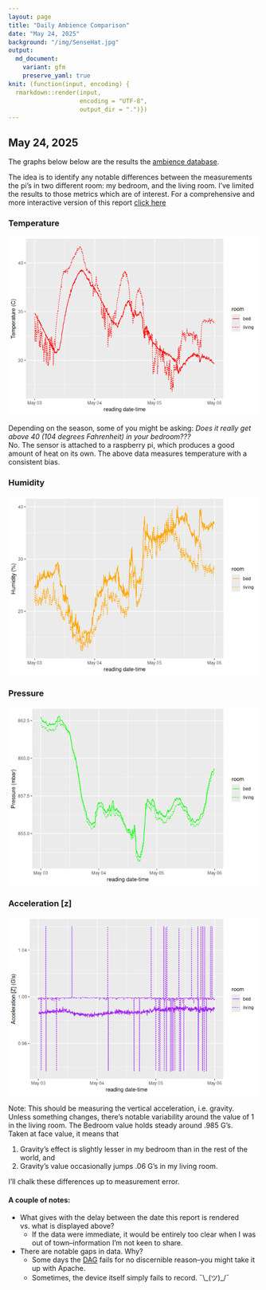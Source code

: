 ```yaml
---
layout: page
title: "Daily Ambience Comparison"
date: "May 24, 2025"
background: "/img/SenseHat.jpg"
output:
  md_document:
    variant: gfm
    preserve_yaml: true
knit: (function(input, encoding) {
  rmarkdown::render(input,
                    encoding = "UTF-8",
                    output_dir = ".")})
---
```


## May 24, 2025

The graphs below below are the results the [ambience
database](https://snyderjo.github.io/ambience/).

The idea is to identify any notable differences between the measurements
the pi’s in two different room: my bedroom, and the living room. I’ve
limited the results to those metrics which are of interest. For a
comprehensive and more interactive version of this report [click
here](dailyReport.html)

### Temperature

![](images/Temperature-1.png)<!-- -->

Depending on the season, some of you might be asking: *Does it really
get above 40 (104 degrees Fahrenheit) in your bedroom???*  
No. The sensor is attached to a raspberry pi, which produces a good
amount of heat on its own. The above data measures temperature with a
consistent bias.

### Humidity

![](images/humidity-1.png)<!-- -->

### Pressure

![](images/pressure-1.png)<!-- -->

### Acceleration \[z\]

![](images/accel_z-1.png)<!-- -->

Note: This should be measuring the vertical acceleration,
i.e. gravity.  
Unless something changes, there’s notable variability around the value
of 1 in the living room. The Bedroom value holds steady around .985
G’s.  
Taken at face value, it means that  
1. Gravity’s effect is slightly lesser in my bedroom than in the rest of
the world, and  
2. Gravity’s value occasionally jumps .06 G’s in my living room.

I’ll chalk these differences up to measurement error.

#### A couple of notes:

- What gives with the delay between the date this report is rendered
  vs. what is displayed above?
  - If the data were immediate, it would be entirely too clear when I
    was out of town–information I’m not keen to share.  
- There are notable gaps in data. Why?
  - Some days the
    [DAG](https://airflow.apache.org/docs/apache-airflow/1.10.9/concepts.html)
    fails for no discernible reason–you might take it up with Apache.  
  - Sometimes, the device itself simply fails to record. ¯\\\_(ツ)\_/¯
